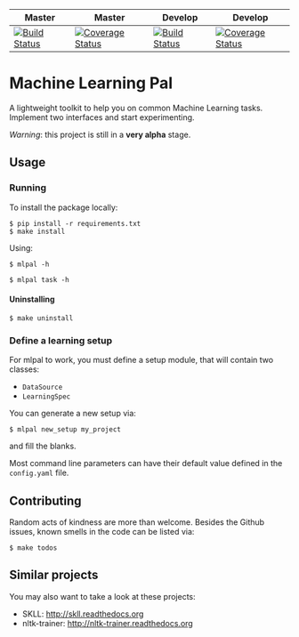 Master | Master | Develop | Develop
-------|--------|---------|--------
[![Build Status](https://travis-ci.org/gendoc/mlpal.png?branch=master)](https://travis-ci.org/gendoc/mlpal) | [![Coverage Status](https://coveralls.io/repos/josericardo/mlpal/badge.png?branch=master)](https://coveralls.io/r/josericardo/mlpal?branch=master) | [![Build Status](https://travis-ci.org/gendoc/mlpal.png?branch=master)](https://travis-ci.org/gendoc/mlpal) | [![Coverage Status](https://coveralls.io/repos/josericardo/mlpal/badge.png?branch=develop)](https://coveralls.io/r/josericardo/mlpal?branch=develop)


# Machine Learning Pal

A lightweight toolkit to help you on common Machine Learning tasks.
Implement two interfaces and start experimenting.

*Warning*: this project is still in a __very alpha__ stage.

## Usage

### Running

To install the package locally:

```
$ pip install -r requirements.txt
$ make install
```

Using:

`$ mlpal -h`

`$ mlpal task -h`

#### Uninstalling

`$ make uninstall`

### Define a learning setup

For mlpal to work, you must define a setup module, that will contain two classes:

- `DataSource`
- `LearningSpec`

You can generate a new setup via:

`$ mlpal new_setup my_project`

and fill the blanks.

Most command line parameters can have their default value defined in the
`config.yaml` file.

## Contributing

Random acts of kindness are more than welcome. Besides the Github issues,
known smells in the code can be listed via:

`$ make todos`

## Similar projects

You may also want to take a look at these projects:

* SKLL: http://skll.readthedocs.org
* nltk-trainer: http://nltk-trainer.readthedocs.org

